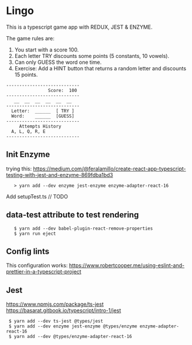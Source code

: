 # Lingo 
 
 This is a typescript game app with REDUX, JEST & ENZYME.
 
 The game rules are:
   1. You start with a score 100.
   2. Each letter TRY discounts some points (5 constants, 10 vowels).
   3. Can only GUESS the word one time.
   4. Exercise: Add a HINT button that returns a 
      random letter and discounts 15 points.      
  
 ```
 ----------------------------
                 Score:  100
 ----------------------------
    __  __  __  __  __  __            
 ----------------------------
   Letter:  ______  [ TRY ]
   Word:    ______  [GUESS]
 ----------------------------
      Attempts History
   A, L, Q, R, E
 ----------------------------
 ```
 
 
## Init Enzyme

 trying this: 
 https://medium.com/@feralamillo/create-react-app-typescript-testing-with-jest-and-enzyme-869fdba1bd3
 
 ```
    > yarn add --dev enzyme jest-enzyme enzyme-adapter-react-16
 ```

    

 Add setupTest.ts
 // TODO
 
 

## data-test attribute to test rendering
 ```	
 	$ yarn add --dev babel-plugin-react-remove-properties
 	$ yarn run eject
 
 ```


## Config lints 
  This configuration works:
  https://www.robertcooper.me/using-eslint-and-prettier-in-a-typescript-project


## Jest
  https://www.npmjs.com/package/ts-jest
  https://basarat.gitbook.io/typescript/intro-1/jest

 ```
  $ yarn add --dev ts-jest @types/jest
  $ yarn add --dev enzyme jest-enzyme @types/enzyme enzyme-adapter-react-16
  $ yarn add --dev @types/enzyme-adapter-react-16  
 ```


